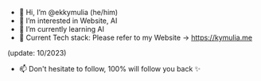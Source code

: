 - 👋 Hi, I’m @ekkymulia (he/him)
- 👀 I’m interested in Website, AI
- 🌱 I’m currently learning AI
- 📃 Current Tech stack: Please refer to my Website -> https://kymulia.me

(update: 10/2023)
        
- 📫 Don't hesitate to follow, 100% will follow you back ✨

<!---
ekkymulia/ekkymulia is a ✨ special ✨ repository because its `README.md` (this file) appears on your GitHub profile.
You can click the Preview link to take a look at your changes.
--->
